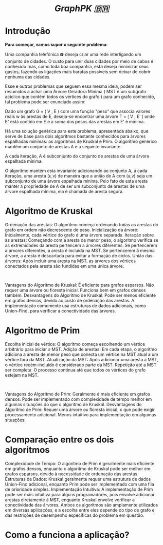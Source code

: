 _<h1 align="center"> GraphPK :brazil: </h1>_

# **Introdução**

__Para começar, vamos supor o seguinte problema:__ <br>

  Uma companhia telefônica ☎️ deseja criar uma rede interligando um conjunto de cidades. O custo para unir duas cidades por meio de cabos é conhecido mas, como toda boa companhia,
esta deseja minimizar seus gastos, fazendo as ligações mais baratas possíveis sem deixar de cobrir nenhuma das cidades. <br>

Esse e outros problemas que seguem essa mesma ideia, podem ser resumidos a achar uma Árvore Geradora Mínima ( MST <hover> é um subgrafo acíclico que contém todos os vértices do grafo ) para um grafo conhecido, tal problema pode ser enunciado assim: <br>

Dado um grafo G = ( V , E ) com uma função "peso" que associa valores reais w às arestas de E, deseja-se encontrar uma árvore T = ( V , E' ) onde E' está contido em E e a soma dos pesos
das arestas em E' é minima. <br>

Há uma solução genérica para este problema, apresentada abaixo, que serve de base para dois algoritmos bastante conhecidos para árvores espalhadas mínimas: os algoritmos de Kruskal e Prim. 
O algoritmo genérico mantém um conjunto de arestas A e a seguinte invariante: <br>

A cada iteração, A é subconjunto do conjunto de arestas de uma árvore espalhada mínima. <br>

O algoritmo mantém esta invariante adicionando ao conjunto A, a cada iteração, uma aresta (u,v) de maneira que a união de A com (u,v) seja um subconjunto de uma árvore espalhada mínima. 
Pelo fato de esta aresta manter a propriedade de A de ser um subconjunto de arestas de uma árvore espalhada mínima, ela é chamada de aresta segura. <br>

# **Algoritmo de Kruskal**

Ordenação das arestas: O algoritmo começa ordenando todas as arestas do grafo em ordem não decrescente de peso.
Inicialização da árvore: Inicialmente, cada vértice do grafo é uma árvore separada.
Iteração sobre as arestas: Começando com a aresta de menor peso, o algoritmo verifica se as extremidades da aresta pertencem a árvores diferentes.
Se pertencerem a árvores diferentes, a aresta é incluída na MST.
Se pertencerem à mesma árvore, a aresta é descartada para evitar a formação de ciclos.
União das árvores: Após incluir uma aresta na MST, as árvores dos vértices conectados pela aresta são fundidas em uma única árvore.

<br>

Vantagens do Algoritmo de Kruskal:
É eficiente para grafos esparsos.
Não requer uma árvore ou floresta inicial.
Funciona bem em grafos densos também.
Desvantagens do Algoritmo de Kruskal:
Pode ser menos eficiente em grafos densos, devido ao custo de ordenação das arestas.
A implementação comumente usa estruturas de dados adicionais, como Union-Find, para verificar a conectividade das árvores.

# **Algoritmo de Prim**

Escolha inicial de vértice: O algoritmo começa escolhendo um vértice arbitrário para iniciar a MST.
Adição de arestas: Em cada etapa, o algoritmo adiciona a aresta de menor peso que conecta um vértice na MST atual a um vértice fora da MST.
Atualização da MST: Após adicionar uma aresta à MST, o vértice recém-incluído é considerado parte da MST.
Repetição até a MST ser completa: O processo continua até que todos os vértices do grafo estejam na MST.

<br>

Vantagens do Algoritmo de Prim:
Geralmente é mais eficiente em grafos densos.
Pode ser implementado com complexidade de tempo melhor em algumas situações do que o algoritmo de Kruskal.
Desvantagens do Algoritmo de Prim:
Requer uma árvore ou floresta inicial, o que pode exigir processamento adicional.
Menos intuitivo para implementação em algumas situações.

# **Comparação entre os dois algoritmos**

Complexidade de Tempo: O algoritmo de Prim é geralmente mais eficiente em grafos densos, enquanto o algoritmo de Kruskal pode ser melhor em grafos esparsos, devido à necessidade de ordenação das arestas.
Estruturas de Dados: Kruskal geralmente requer uma estrutura de dados Union-Find adicional, enquanto Prim pode ser implementado com uma fila de prioridade simples.
Implementação Intuitiva: A implementação de Prim pode ser mais intuitiva para alguns programadores, pois envolve adicionar arestas diretamente à MST, enquanto Kruskal envolve verificar a conectividade das árvores.
Ambos os algoritmos são amplamente utilizados em diversas aplicações, e a escolha entre eles depende do tipo de grafo e das restrições de desempenho específicas do problema em questão.

# **Como a funciona a aplicação?**


